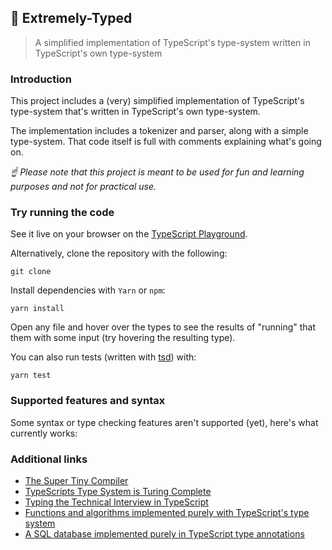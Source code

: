## 🐬 Extremely-Typed

> A simplified implementation of TypeScript's type-system written in TypeScript's own type-system

### Introduction

This project includes a (very) simplified implementation of TypeScript's type-system that's written in TypeScript's own type-system.

The implementation includes a tokenizer and parser, along with a simple type-system. That code itself is full with comments explaining what's going on.

*☝ Please note that this project is meant to be used for fun and learning purposes and not for practical use.*

### Try running the code

See it live on your browser on the [TypeScript Playground]().

Alternatively, clone the repository with the following:

```
git clone
```

Install dependencies with `Yarn` or `npm`:

```
yarn install
```

Open any file and hover over the types to see the results of "running" that them with some input (try hovering the resulting type).

You can also run tests (written with [tsd]()) with:

```
yarn test
```

### Supported features and syntax

Some syntax or type checking features aren't supported (yet), here's what currently works:

### Additional links

- [The Super Tiny Compiler](https://github.com/jamiebuilds/the-super-tiny-compiler)
- [TypeScripts Type System is Turing Complete](https://github.com/microsoft/TypeScript/issues/14833)
- [Typing the Technical Interview in TypeScript](https://gal.hagever.com/posts/typing-the-technical-interview-in-typescript/)
- [Functions and algorithms implemented purely with TypeScript's type system](https://github.com/ronami/meta-typing)
- [A SQL database implemented purely in TypeScript type annotations](https://github.com/codemix/ts-sql)
